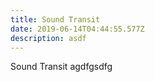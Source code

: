 ```yaml
---
title: Sound Transit
date: 2019-06-14T04:44:55.577Z
description: asdf
---
```

Sound Transit agdfgsdfg
